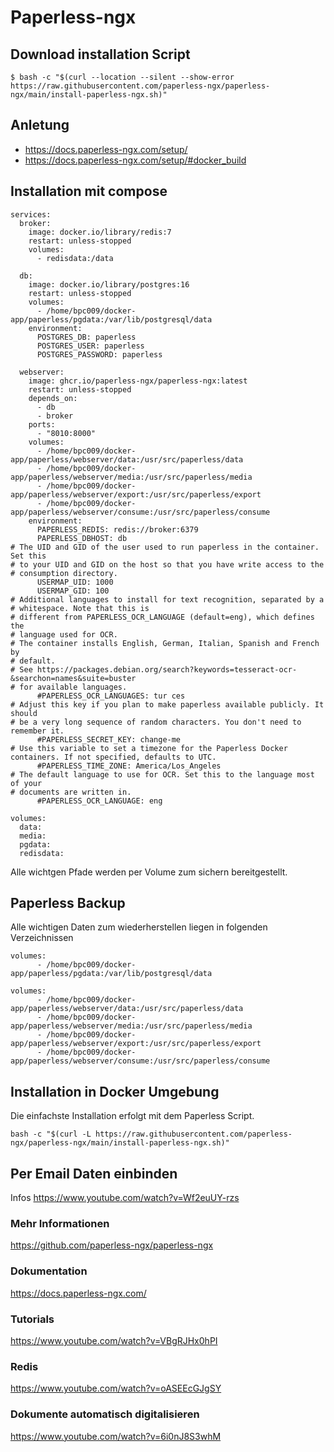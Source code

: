 # Paperless-ngx

## Download installation Script
```
$ bash -c "$(curl --location --silent --show-error https://raw.githubusercontent.com/paperless-ngx/paperless-ngx/main/install-paperless-ngx.sh)"
```

## Anletung

+ https://docs.paperless-ngx.com/setup/
+ https://docs.paperless-ngx.com/setup/#docker_build

## Installation mit compose
```
services:
  broker:
    image: docker.io/library/redis:7
    restart: unless-stopped
    volumes:
      - redisdata:/data

  db:
    image: docker.io/library/postgres:16
    restart: unless-stopped
    volumes:
      - /home/bpc009/docker-app/paperless/pgdata:/var/lib/postgresql/data
    environment:
      POSTGRES_DB: paperless
      POSTGRES_USER: paperless
      POSTGRES_PASSWORD: paperless

  webserver:
    image: ghcr.io/paperless-ngx/paperless-ngx:latest
    restart: unless-stopped
    depends_on:
      - db
      - broker
    ports:
      - "8010:8000"
    volumes:
      - /home/bpc009/docker-app/paperless/webserver/data:/usr/src/paperless/data
      - /home/bpc009/docker-app/paperless/webserver/media:/usr/src/paperless/media
      - /home/bpc009/docker-app/paperless/webserver/export:/usr/src/paperless/export
      - /home/bpc009/docker-app/paperless/webserver/consume:/usr/src/paperless/consume
    environment:
      PAPERLESS_REDIS: redis://broker:6379
      PAPERLESS_DBHOST: db
# The UID and GID of the user used to run paperless in the container. Set this
# to your UID and GID on the host so that you have write access to the
# consumption directory.
      USERMAP_UID: 1000
      USERMAP_GID: 100
# Additional languages to install for text recognition, separated by a
# whitespace. Note that this is
# different from PAPERLESS_OCR_LANGUAGE (default=eng), which defines the
# language used for OCR.
# The container installs English, German, Italian, Spanish and French by
# default.
# See https://packages.debian.org/search?keywords=tesseract-ocr-&searchon=names&suite=buster
# for available languages.
      #PAPERLESS_OCR_LANGUAGES: tur ces
# Adjust this key if you plan to make paperless available publicly. It should
# be a very long sequence of random characters. You don't need to remember it.
      #PAPERLESS_SECRET_KEY: change-me
# Use this variable to set a timezone for the Paperless Docker containers. If not specified, defaults to UTC.
      #PAPERLESS_TIME_ZONE: America/Los_Angeles
# The default language to use for OCR. Set this to the language most of your
# documents are written in.
      #PAPERLESS_OCR_LANGUAGE: eng

volumes:
  data:
  media:
  pgdata:
  redisdata:
```
Alle wichtgen Pfade werden per Volume zum sichern bereitgestellt.

## Paperless Backup
Alle wichtigen Daten zum wiederherstellen liegen in folgenden Verzeichnissen
```
volumes:
      - /home/bpc009/docker-app/paperless/pgdata:/var/lib/postgresql/data

volumes:
      - /home/bpc009/docker-app/paperless/webserver/data:/usr/src/paperless/data
      - /home/bpc009/docker-app/paperless/webserver/media:/usr/src/paperless/media
      - /home/bpc009/docker-app/paperless/webserver/export:/usr/src/paperless/export
      - /home/bpc009/docker-app/paperless/webserver/consume:/usr/src/paperless/consume

```

## Installation in Docker Umgebung

Die einfachste Installation erfolgt mit dem Paperless Script.

```
bash -c "$(curl -L https://raw.githubusercontent.com/paperless-ngx/paperless-ngx/main/install-paperless-ngx.sh)"
```

## Per Email Daten einbinden

Infos
https://www.youtube.com/watch?v=Wf2euUY-rzs

### Mehr Informationen
https://github.com/paperless-ngx/paperless-ngx

### Dokumentation
https://docs.paperless-ngx.com/

### Tutorials
https://www.youtube.com/watch?v=VBgRJHx0hPI

### Redis
https://www.youtube.com/watch?v=oASEEcGJgSY

### Dokumente automatisch digitalisieren
https://www.youtube.com/watch?v=6i0nJ8S3whM

